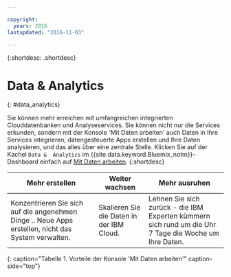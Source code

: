 ```yaml
---

copyright:
  years: 2016
lastupdated: "2016-11-03"

---
```


{:shortdesc: .shortdesc}

# Data & Analytics
{: #data_analytics}

Sie können mehr erreichen mit umfangreichen integrierten Clouddatenbanken und Analyseservices. Sie können nicht nur die Services erkunden, sondern mit der Konsole 'Mit Daten arbeiten' auch Daten in Ihre Services integrieren, datengesteuerte Apps erstellen und Ihre Daten analysieren, und das alles über eine zentrale Stelle. Klicken Sie auf der Kachel `Data &  Analytics` im {{site.data.keyword.Bluemix_notm}}-Dashboard einfach auf [Mit Daten arbeiten](https://console.ng.bluemix.net/data/services/).
{:shortdesc}


Mehr erstellen | Weiter wachsen | Mehr ausruhen
---- | ---- | ----
Konzentrieren Sie sich auf die angenehmen Dinge .. Neue Apps erstellen, nicht das System verwalten. | Skalieren Sie die Daten in der IBM Cloud. | Lehnen Sie sich zurück -  die IBM Experten kümmern sich rund um die Uhr 7 Tage die Woche um Ihre Daten.
{: caption="Tabelle 1. Vorteile der Konsole 'Mit Daten arbeiten'" caption-side="top"}
